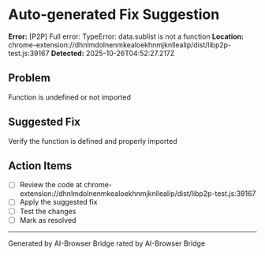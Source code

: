 # Auto-generated Fix Suggestion

**Error:** [P2P] Full error: TypeError: data.sublist is not a function
**Location:** chrome-extension://dhnlmdolnenmkealoekhnmjknllealip/dist/libp2p-test.js:39167
**Detected:** 2025-10-26T04:52:27.217Z

## Problem
Function is undefined or not imported

## Suggested Fix
Verify the function is defined and properly imported

## Action Items
- [ ] Review the code at chrome-extension://dhnlmdolnenmkealoekhnmjknllealip/dist/libp2p-test.js:39167
- [ ] Apply the suggested fix
- [ ] Test the changes
- [ ] Mark as resolved

---
Generated by AI-Browser Bridge
rated by AI-Browser Bridge
